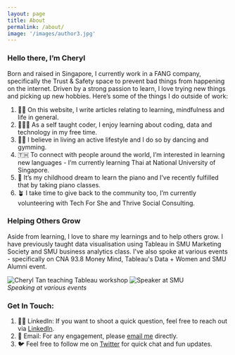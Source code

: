 ```yaml
---
layout: page
title: About
permalink: /about/
image: '/images/author3.jpg'
---
```


### Hello there, I’m Cheryl 

Born and raised in Singapore, I currently work in a FANG company, specifically the Trust & Safety space to prevent bad things from happening on the internet. 
Driven by a strong passion to learn, I love trying new things and picking up new hobbies. 
Here’s some of the things I do outside of work:  
1. ✍🏻 On this website, I write articles relating to learning, mindfulness and life in general. 
2. 👩🏻‍💻 As a self taught coder, I enjoy learning about coding, data and technology in my free time. 
3. 💃🏼 I believe in living an active lifestyle and I do so by dancing and gymming. 
4. 🇹🇭 To connect with people around the world, I’m interested in learning new languages - I’m currently learning Thai at National University of Singapore. 
5. 🎹 It’s my childhood dream to learn the piano and I’ve recently fulfilled that by taking piano classes. 
6. 🪴 I take time to give back to the community too, I’m currently volunteering with Tech For She and Thrive Social Consulting. 

### Helping Others Grow 
Aside from learning, I love to share my learnings and to help others grow. 
I have previously taught data visualisation using Tableau in SMU Marketing Society and SMU business analytics class. 
I've also spoke at various events - specifically on CNA 93.8 Money Mind, Tableau's Data + Women and SMU Alumni event.  

<div class="gallery-box">
  <div class="gallery">
    <img src="http://www.itscheryltan.com/images/tableauworkshop.jpeg" alt="Cheryl Tan teaching Tableau workshop">
    <img src="http://www.itscheryltan.com/images/mnn.jpeg" alt="Speaker at SMU">
  </div>
  <em>Speaking at various events</em>
</div>

### Get In Touch: 
1. 🤝🏻 LinkedIn: If you want to shoot a quick question, feel free to reach out via [LinkedIn](https://www.linkedin.com/in/cheryltanyn/). 
2. 📩 Email: For any engagement, please [email me](https://www.itscheryltan.com/contact/) directly. 
3. 🐦 Feel free to follow me on [Twitter](https://twitter.com/cheryltyn?lang=en) for quick chat and fun updates. 
